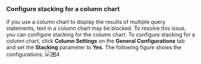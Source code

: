 ### Configure stacking for a column chart

If you use a column chart to display the results of multiple query statements, text in a column chart may be blocked. To resolve this issue, you can configure stacking for the column chart. To configure stacking for a column chart, click **Column Settings** on the **General Configurations** tab and set the **Stacking** parameter to **Yes**. The following figure shows the configurations.
![图4](/img/src/visulization/barPro/barPro4.png)
